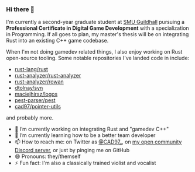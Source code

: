 ### Hi there 👋

I'm currently a second-year graduate student at [SMU Guildhall](https://www.smu.edu/guildhall) pursuing a **Professional Certificate in Digital Game Development** with a specialization in Programming. If all goes to plan, my master's thesis will be on integrating Rust into an existing C++ game codebase.

When I'm not doing gamedev related things, I also enjoy working on Rust open-source tooling. Some notable repositories I've landed code in include:

- [rust-lang/rust](https://github.com/rust-lang/rust/commits?author=cad97)
- [rust-analyzer/rust-analyzer](https://github.com/rust-analyzer/rust-analyzer/commits?author=cad97)
- [rust-analyzer/rowan](https://github.com/rust-analyzer/rowan/commits?author=cad97)
- [dtolnay/syn](https://github.com/dtolnay/syn/commits?author=cad97)
- [maciejhirsz/logos](https://github.com/maciejhirsz/logos/commits?author=cad97)
- [pest-parser/pest](https://github.com/pest-parser/pest/commits?author=cad97)
- [cad97/pointer-utils](https://github.com/cad97/pointer-utils/commits?author=cad97)

and probably more.

<!--
**CAD97/CAD97** is a ✨ _special_ ✨ repository because its `README.md` (this file) appears on your GitHub profile.

Here are some ideas to get you started:
-->

- 🔭 I’m currently working on integrating Rust and "gamedev C++"
- 🌱 I’m currently learning how to be a better team developer
- 📫 How to reach me: on Twitter as [@CAD97_](https://twitter.com/CAD97_), on [my open community Discord server](https://discord.gg/FuPE9JE), or just by pinging me on GitHub
- 😄 Pronouns: they/themself
- ⚡ Fun fact: I'm also a classically trained violist and vocalist
<!--
- 👯 I’m looking to collaborate on ...
- 🤔 I’m looking for help with ...
- 💬 Ask me about ...
-->
